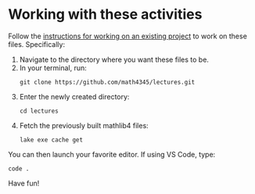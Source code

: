 # Working with these activities

Follow the [instructions for working on an existing project](https://leanprover-community.github.io/install/project.html) to work on these files. Specifically:

1. Navigate to the directory where you want these files to be.
2. In your terminal, run:
   ```
   git clone https://github.com/math4345/lectures.git
   ```
3. Enter the newly created directory:
   ```
   cd lectures
   ```
4. Fetch the previously built mathlib4 files:
   ```
   lake exe cache get
   ```

You can then launch your favorite editor. If using VS Code, type:
```
code .
```

Have fun!
